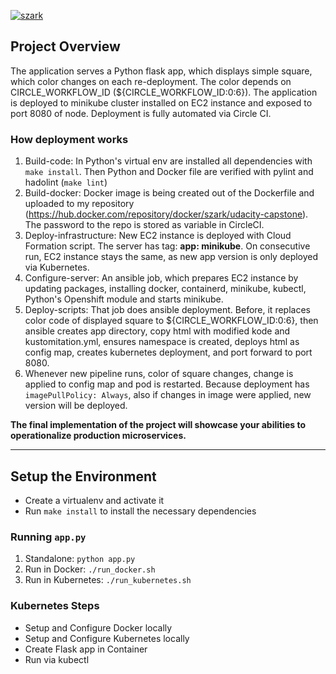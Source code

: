 [![szark](https://circleci.com/gh/szark/Udacity-capstone.svg?style=svg)](https://app.circleci.com/pipelines/github/szark/Udacity-capstone)

## Project Overview

The application serves a Python flask app, which displays simple square, which color changes on each re-deployment. The color depends on CIRCLE_WORKFLOW_ID (${CIRCLE_WORKFLOW_ID:0:6}). The application is deployed to minikube cluster installed on EC2 instance and exposed to port 8080 of node. Deployment is fully automated via Circle CI.

### How deployment works

1. Build-code: In Python's virtual env are installed all dependencies with `make install`. Then Python and Docker file are verified with pylint and hadolint (`make lint`)
2. Build-docker: Docker image is being created out of the Dockerfile and uploaded to my repository (https://hub.docker.com/repository/docker/szark/udacity-capstone). The password to the repo is stored as variable in CircleCI.
3. Deploy-infrastructure: New EC2 instance is deployed with Cloud Formation script. The server has tag: **app: minikube**. On consecutive run, EC2 instance stays the same, as new app version is only deployed via Kubernetes.
4. Configure-server: An ansible job, which prepares EC2 instance by updating packages, installing docker, containerd, minikube, kubectl, Python's Openshift module and starts minikube.
5. Deploy-scripts: That job does ansible deployment. Before, it replaces color code of displayed square to ${CIRCLE_WORKFLOW_ID:0:6}, then ansible creates app directory, copy html with modified kode and kustomitation.yml, ensures namespace is created, deploys html as config map, creates kubernetes deployment, and port forward to port 8080.
6. Whenever new pipeline runs, color of square changes, change is applied to config map and pod is restarted. Because deployment has `imagePullPolicy: Always`, also if changes in image were applied, new version will be deployed.

**The final implementation of the project will showcase your abilities to operationalize production microservices.**

---

## Setup the Environment

* Create a virtualenv and activate it
* Run `make install` to install the necessary dependencies

### Running `app.py`

1. Standalone:  `python app.py`
2. Run in Docker:  `./run_docker.sh`
3. Run in Kubernetes:  `./run_kubernetes.sh`

### Kubernetes Steps

* Setup and Configure Docker locally
* Setup and Configure Kubernetes locally
* Create Flask app in Container
* Run via kubectl
